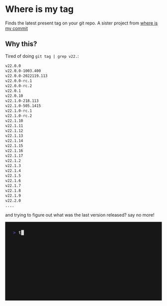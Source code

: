 # Where is my tag

Finds the latest present tag on your git repo. A sister project from [where is my commit](https://github.com/angel-git/where-is-my-commit)

## Why this?

Tired of doing `git tag | grep v22.`:

```
v22.0.0
v22.0.0-1003.400
v22.0.0-2022119.113
v22.0.0-rc.1
v22.0.0-rc.2
v22.0.1
v22.0.10
v22.1.0-218.113
v22.1.0-505.1415
v22.1.0-rc.1
v22.1.0-rc.2
v22.1.10
v22.1.11
v22.1.12
v22.1.13
v22.1.14
v22.1.15
v22.1.16
v22.1.17
v22.1.2
v22.1.3
v22.1.4
v22.1.5
v22.1.6
v22.1.7
v22.1.8
v22.1.9
v22.2.0
....
```

and trying to figure out what was the last version released? say no more!

![demo.gif](demo.gif)

